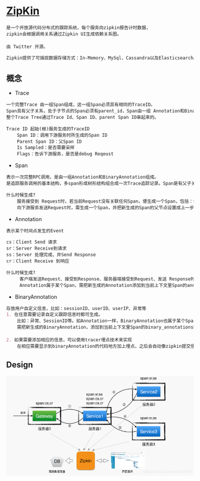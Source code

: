 # [ZipKin](https://zipkin.io/)
```md
是一个开放源代码分布式的跟踪系统，每个服务向zipkin报告计时数据，
zipkin会根据调用关系通过Zipkin UI生成依赖关系图。

由 Twitter 开源。
```
```md
Zipkin提供了可插拔数据存储方式：In-Memory、MySql、Cassandra以及Elasticsearch。
```

## 概念
* Trace
```md
一个完整Trace 由一组Span组成，这一组Span必须具有相同的TraceID。
Span具有父子关系，处于子节点的Span必须有parent_id，Span由一组 Annotation和BinaryAnnotation组成。
整个Trace Tree通过Trace Id、Span ID、parent Span ID串起来的。
```
```md
Trace ID 起始(根)服务生成的TraceID
    Span ID：调用下游服务时所生成的Span ID
    Parent Span ID：父Span ID
    Is Sampled：是否需要采样
    Flags：告诉下游服务，是否是debug Reqeust
```
* Span
```md
表示一次完整RPC调用，是由一组Annotation和BinaryAnnotation组成。
是追踪服务调用的基本结构，多span形成树形结构组合成一次Trace追踪记录。Span是有父子关系的。
```
```md
什么时候生成?
    服务接受到 Request时，若当前Request没有关联任何Span，便生成一个Span，包括：Span ID、TraceID
    向下游服务发送Request时，需生成一个Span，并把新生成的Span的父节点设置成上一步生成的Span
```
* Annotation 
```md
表示某个时间点发生的Event
```
```md
cs：Client Send 请求
sr：Server Receive到请求
ss：Server 处理完成、并Send Response
cr：Client Receive 到响应
```
```md
什么时候生成?
     客户端发送Request、接受到Response、服务器端接受到Request、发送 Response时生成。
     Annotation属于某个Span，需把新生成的Annotation添加到当前上下文里Span的annotations数组里
```
* BinaryAnnotation
```md
存放用户自定义信息，比如：sessionID、userID、userIP、异常等
1. 在任意需要记录自定义跟踪信息时都可生成。
    比如：异常、SessionID等。如Annotation一样，BinaryAnnotation也属于某个Span。
    需把新生成的BinaryAnnotation，添加到当前上下文里Span的binary_annotations数组。

2. 如果需要添加相应的信息，可以使用tracer埋点技术来实现
    在相应需要显示到binaryAnnotation的代码地方加上埋点，之后会自动像zipkin提交信息，用以显示用户需要的自定义信息。
```

## Design
![](_pic/ZipKin-Arch.png)